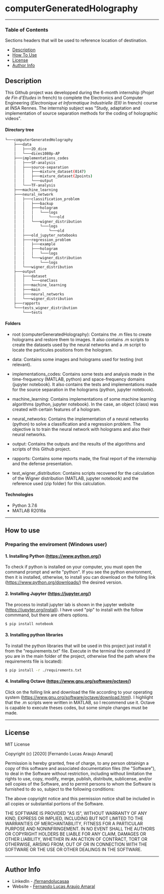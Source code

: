 # computerGeneratedHolography

---

### Table of Contents
Sections headers that will be used to reference location of destination.

- [Description](#description)
- [How To Use](#how-to-use)
- [License](#license)
- [Author Info](#author-info)

## Description
This Github project was developped during the 6-month internship (*Projet de Fin d'Etudes* in french) to complete the Electronics and Computer Engineering (*Electronique et Informatique Industrielle (EII)* in french) course at INSA Rennes. The internship subject was "Study, adaptation and implementation of source separation methods for the coding of holographic videos".

#### Directory tree

```bash
└───computerGeneratedHolography
    ├───data
    │   ├───2D_dice
    │   └───dices1080p-AP
    ├───implementations_codes
    │   ├───SF-analysis
    │   ├───source-separation
    │   │   ├───mixture_dataset(0147)
    │   │   ├───mixture_dataset(2points)
    │   │   └───output
    │   └───TF-analysis
    ├───machine_learning
    ├───neural_network
    │   ├───classification_problem
    │   │   ├───backup
    │   │   ├───hologram
    │   │   │   └───logs
    │   │   │       └───old
    │   │   └───wigner_distribution
    │   │       └───logs
    │   │           └───old
    │   ├───old_jupyter_notebooks
    │   ├───regression_problem
    │   │   ├───example
    │   │   ├───hologram
    │   │   │   └───logs
    │   │   └───wigner_distribution
    │   │       └───logs
    │   └───wigner_distribution
    ├───output
    │   ├───dataset
    │   │   └───oneClass
    │   ├───machine_learning
    │   ├───main
    │   ├───neural_networks
    │   └───wigner_distribution
    ├───rapports
    └───tests_wigner_distribution
        └───tests
```

#### Folders
- root (computerGeneratedHolography): 
Contains the .m files to create holograms and restore them to images. It also contains .m scripts to create the datasets used by the neural networks and a .m script to locate the particules positions from the hologram.

- data: 
Contains some images and holograms used for testing (not relevant).

- implementations_codes: 
Contains some tests and analysis made in the time-frequency (MATLAB, python) and space-frequency domains (jupyter notebook). It also contains the tests and implementations made for the source separation in the holograms (python, jupyter notebook).

- machine_learning: 
Contains implementations of some machine learning algorithms (python, jupyter notebook). In the case, an object (class) was created with certain features of a hologram.

- neural_networks: 
Contains the implementation of a neural networks (python) to solve a classification and a regression problem. The objective is to train the neural network with holograms and also their neural networks.

- output: 
Contains the outputs and the results of the algorithms and scripts of this Github project.

- rapports: 
Contains some reports made, the final report of the internship and the defense presentation.

- test_wigner_distribution: 
Contains scripts recovered for the calculation of the Wigner distribution (MATLAB, jupyter notebook) and the reference used (zip folder) for this calculation.

#### Technologies
- Python 3.7.6
- MATLAB R2016a

---

## How to use

### Preparing the enviroment (Windows user)

#### 1. Installing Python (https://www.python.org/)

To check if python is installed on your computer, you must open the command prompt and write "python". If you see the python environment, then it is installed, otherwise, to install you can download on the folling link (https://www.python.org/downloads/) the desired version.

#### 2. Installing Jupyter (https://jupyter.org/)

The process to install jupyter lab is shown in the jupyter website (https://jupyter.org/install). I have used "pip" to install with the follow commmand, but there are others options.

```bash
$ pip install notebook
```

#### 3. Installing python libraries

To install the python libraries that will be used in this project just install it from the "requirements.txt" file. Execute in the terminal the command (if you are in the main folder of the project, otherwise find the path where the requirements file is located): 

```bash
$ pip install -r ./requirements.txt
```

#### 4. Installing Octave (https://www.gnu.org/software/octave/)

Click on the folling link and download the file according to your operating system (https://www.gnu.org/software/octave/download.html). I highlight that the .m scripts were written in MATLAB, so I recommend use it. Octave is capable to execute theses codes, but some simple changes must be made.

---

## License

MIT License

Copyright (c) [2020] [Fernando Lucas Araujo Amaral]

Permission is hereby granted, free of charge, to any person obtainign a copy
of this software and associated documentation files (the "Software"), to deal
in the Software without restriction, including without limitation the rights
to use, copy, modify, merge, publish, distribute, sublicense, and/or sell
copies of the Software, and to permit persons to whom the Software is
furnished to do so, subject to the following conditions:

The above copyright notice and this permission notice shall be included in all
copies or substantial portions of the Software.

THE SOFTWARE IS PROVIDED "AS IS", WITHOUT WARRANTY OF ANY KIND, EXPRESS OR
IMPLIED, INCLUDING BUT NOT LIMITED TO THE WARRANTIES OF MERCHANTABILITY,
FITNESS FOR A PARTICULAR PURPOSE AND NONINFRINGEMENT. IN NO EVENT SHALL THE
AUTHORS OR COPYRIGHT HOLDERS BE LIABLE FOR ANY CLAIM, DAMAGES OR OTHER
LIABILITY, WHETHER IN AN ACTION OF CONTRACT, TORT OR OTHERWISE, ARISING FROM,
OUT OF OR IN CONNECTION WITH THE SOFTWARE OR THE USE OR OTHER DEALINGS IN THE
SOFTWARE.

---

## Author Info

- LinkedIn - [/fernandolucasaa](https://www.linkedin.com/in/fernandolucasaa/)
- Website - [Fernando Lucas Araujo Amaral](https://fernandolucasaa.github.io/)

